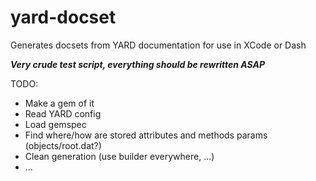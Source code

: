 yard-docset
===========

Generates docsets from YARD documentation for use in XCode or Dash

***Very crude test script, everything should be rewritten ASAP***

TODO:

* Make a gem of it
* Read YARD config
* Load gemspec
* Find where/how are stored attributes and methods params
  (objects/root.dat?)
* Clean generation (use builder everywhere, ...)
* ...
